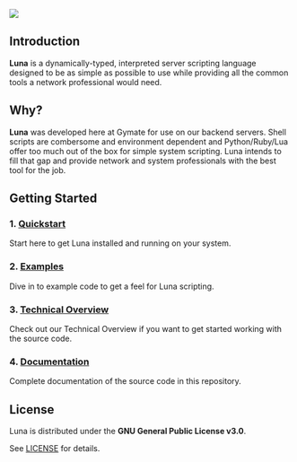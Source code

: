 ![](https://gymatemedia.s3.us-east-2.amazonaws.com/images/LunaBanner.png)

## Introduction

**Luna** is a dynamically-typed, interpreted server scripting language designed to be as simple as possible to use while
providing
all the common tools a network professional would need.

## Why?

**Luna** was developed here at Gymate for use on our backend servers. Shell scripts are combersome
and environment dependent and Python/Ruby/Lua offer too much out of the box for simple system scripting. Luna intends to
fill that gap and provide network and system professionals with the best tool for the job.

## Getting Started

### 1. [Quickstart](markdown/QUICKSTART.md)

Start here to get Luna installed and running on your system.

### 2. [Examples](markdown/EXAMPLES.md)

Dive in to example code to get a feel for Luna scripting.

### 3. [Technical Overview](markdown/OVERVIEW.md)

Check out our Technical Overview if you want to get started working
with the source code.

### 4. [Documentation](https://opensource.gymate.io/Luna)

Complete documentation of the source code in this repository.

## License

Luna is distributed under the **GNU General Public License v3.0**.

See [LICENSE](LICENSE) for details.